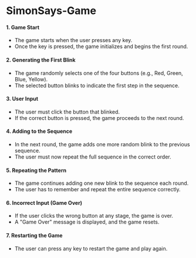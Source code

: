 # SimonSays-Game

#### **1. Game Start** 
- The game starts when the user presses any key.
- Once the key is pressed, the game initializes and begins the first round.

#### **2. Generating the First Blink**  
- The game randomly selects one of the four buttons (e.g., Red, Green, Blue, Yellow).
- The selected button blinks to indicate the first step in the sequence.

#### **3. User Input**  
- The user must click the button that blinked.
- If the correct button is pressed, the game proceeds to the next round.

#### **4. Adding to the Sequence**  
- In the next round, the game adds one more random blink to the previous sequence.
- The user must now repeat the full sequence in the correct order.

#### **5. Repeating the Pattern**  
- The game continues adding one new blink to the sequence each round.
- The user has to remember and repeat the entire sequence correctly.

#### **6. Incorrect Input (Game Over)**  
- If the user clicks the wrong button at any stage, the game is over.
- A "Game Over" message is displayed, and the game resets.

#### **7. Restarting the Game**  
- The user can press any key to restart the game and play again.
